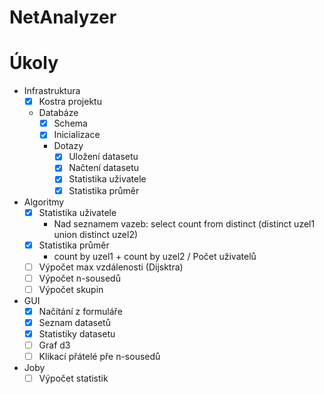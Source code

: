# NetAnalyzer

Úkoly
===========

- Infrastruktura
    - [x] Kostra projektu
    - Databáze
        - [x] Schema
        - [x] Inicializace
        - Dotazy
            - [x] Uložení datasetu
            - [x] Načtení datasetu
            - [x] Statistika uživatele
            - [x] Statistika průměr
- Algoritmy
    - [x] Statistika uživatele
        - Nad seznamem vazeb: select count from distinct (distinct uzel1 union distinct uzel2)
    - [x] Statistika průměr
        - count by uzel1 + count by uzel2 / Počet uživatelů
    - [ ] Výpočet max vzdálenosti (Dijsktra)
    - [ ] Výpočet n-sousedů
    - [ ] Výpočet skupin
- GUI
    - [x] Načítání z formuláře
    - [x] Seznam datasetů
    - [x] Statistiky datasetu
    - [ ] Graf d3
    - [ ] Klikací přátelé pře n-sousedů
- Joby    
    - [ ] Výpočet statistik

